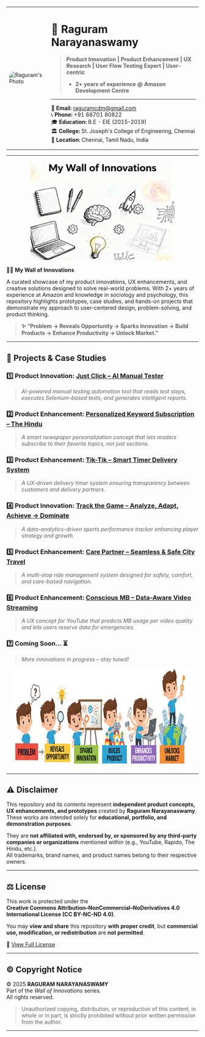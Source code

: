 <table>
  <tr>
    <td>
      <img src="https://github.com/Raguram-N/Hello/blob/main/Pic__.jpg" width="185" height="385" style="border-radius:10px;" alt="Raguram's Photo" />
    </td>
    <td style="vertical-align:top; padding-left:15px;">

# 💼 **Raguram Narayanaswamy**
> **Product Innovation | Product Enhancement | UX Research | User Flow Testing Expert | User-centric**
> - **2+ years of experience @ Amazon Development Centre**
---
📧 **Email:** [raguramcdm@gmail.com](mailto:raguramcdm@gmail.com)                                
📞 **Phone:** +91 88701 80822  
🎓 **Education:** B.E - EIE (2015–2019)  
🏛️ **College:** St. Joseph's College of Engineering, Chennai  
📍 **Location:** Chennai, Tamil Nadu, India  

</td>
  </tr>
</table>

---
 <p align="center">
  <img src="e06f81a5-a4ff-42e8-a675-939f54bd92e1.png" width="75%" height="260" style="border-radius:10px;" alt="Raguram's Photo" />
</p


# 🧑‍💻 **My Wall of Innovations**

A curated showcase of my product innovations, UX enhancements, and creative solutions designed to solve real-world problems. With 2+ years of experience at Amazon and knowledge in sociology and psychology, this repository highlights prototypes, case studies, and hands-on projects that demonstrate my approach to user-centered design, problem-solving, and product thinking.

> **✨ “Problem → Reveals Opportunity → Sparks Innovation → Build Products → Enhance Productivity → Unlock Market.”**

---

## 🚀 **Projects & Case Studies**

### 1️⃣ Product Innovation: [Just Click – AI Manual Tester](https://github.com/Raguram-N/AI_Manual_Tester/blob/main/README.md)
> *AI-powered manual testing automation tool that reads test steps, executes Selenium-based tests, and generates intelligent reports.*

### 2️⃣ Product Enhancement: [Personalized Keyword Subscription – The Hindu](https://github.com/Raguram-N/The_Hindu/blob/main/README.md)
> *A smart newspaper personalization concept that lets readers subscribe to their favorite topics, not just sections.*

### 3️⃣ Product Enhancement: [Tik-Tik – Smart Timer Delivery System](https://github.com/Raguram-N/Tik-Tik_-_Smart_Delivery/blob/main/README.md)
> *A UX-driven delivery timer system ensuring transparency between customers and delivery partners.*

### 4️⃣ Product Innovation: [Track the Game – Analyze, Adapt, Achieve → Dominate](https://github.com/Raguram-N/Track-The-Game/blob/main/README.md)
> *A data-analytics-driven sports performance tracker enhancing player strategy and growth.*

### 5️⃣ Product Enhancement: [Care Partner – Seamless & Safe City Travel](https://github.com/Raguram-N/Smart-Multi-Stop-Ride---case-study/blob/main/README.md)
> *A multi-stop ride management system designed for safety, comfort, and care-based navigation.*

### 6️⃣ Product Enhancement: [Conscious MB – Data-Aware Video Streaming](https://github.com/Raguram-N/Conscious-MB/blob/main/README.md)
> *A UX concept for YouTube that predicts MB usage per video quality and lets users reserve data for emergencies.*

### 7️⃣ Coming Soon... ⏳  
> *More innovations in progress – stay tuned!*

 <p align="center">
  <img src="generated-image flow.png" width="95%" height="260" style="border-radius:10px;" alt="Raguram's Photo" />
 </p>

  
---


## ⚠️ **Disclaimer**

This repository and its contents represent **independent product concepts, UX enhancements, and prototypes** created by **Raguram Narayanaswamy**.  
These works are intended solely for **educational, portfolio, and demonstration purposes**.  

They are **not affiliated with, endorsed by, or sponsored by any third-party companies or organizations** mentioned within (e.g., YouTube, Rapido, The Hindu, etc.).  
All trademarks, brand names, and product names belong to their respective owners.

---

## ⚖️ **License**

This work is protected under the  
**Creative Commons Attribution–NonCommercial–NoDerivatives 4.0 International License (CC BY-NC-ND 4.0)**.  

You may **view and share** this repository **with proper credit**, but **commercial use, modification, or redistribution** are **not permitted**.  

🔗 [View Full License](https://creativecommons.org/licenses/by-nc-nd/4.0/)

---

## © **Copyright Notice**

© 2025 **RAGURAM NARAYANASWAMY**  
Part of the *Wall of Innovations* series.  
All rights reserved.


> Unauthorized copying, distribution, or reproduction of this content, in whole or in part, is strictly prohibited without prior written permission from the author.

---
